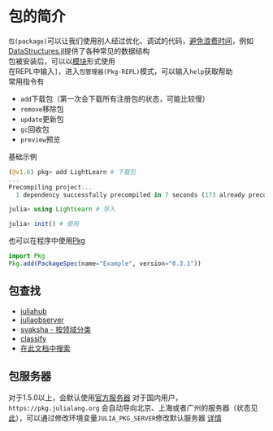 # 包的简介
`包(package)`可以让我们使用别人经过优化、调试的代码，[避免浪费时间](https://www.zhihu.com/question/407370305)，例如[DataStructures.jl](https://github.com/JuliaCollections/DataStructures.jl)提供了各种常见的数据结构\
包被安装后，可以以[模块](../advanced/module.md)形式使用\
在REPL中输入`]`，进入`包管理器(Pkg-REPL)`模式，可以输入`help`获取帮助\
常用指令有
* `add`下载包（第一次会下载所有注册包的状态，可能比较慢）
* `remove`移除包
* `update`更新包
* `gc`回收包
* `preview`预览

基础示例
```jl
(@v1.6) pkg> add LightLearn # 下载包
...
Precompiling project...
  1 dependency successfully precompiled in 7 seconds (173 already precompiled)

julia> using LightLearn # 导入

julia> init() # 使用
```

也可以在程序中使用[Pkg](pkg.md)
```jl
import Pkg
Pkg.add(PackageSpec(name="Example", version="0.3.1"))
```

## 包查找
* [juliahub](https://juliahub.com/lp/)
* [juliaobserver](https://juliaobserver.com/packages)
* [svaksha - 按领域分类](https://svaksha.github.io/Julia.jl/)
* [classify](classify.md)
* [在此文档中搜索](search.md)

## 包服务器
对于1.5.0以上，会默认使用[官方服务器](https://pkg.julialang.org)
对于国内用户，`https://pkg.julialang.org` 会自动导向北京、上海或者广州的服务器（状态见[此](https://status.julialang.org/)），可以通过修改环境变量`JULIA_PKG_SERVER`修改默认服务器 [详情](https://discourse.juliacn.com/t/topic/2969)

[^1]: https://pkgdocs.julialang.org/v1/
[^2]: https://discourse.juliacn.com/t/topic/2969
